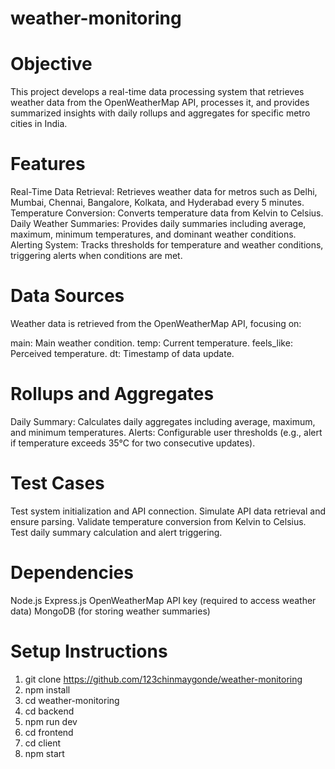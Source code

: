 # weather-monitoring

# Objective
This project develops a real-time data processing system that retrieves weather data from the OpenWeatherMap API, processes it, and provides summarized insights with daily rollups and aggregates for specific metro cities in India.

# Features
Real-Time Data Retrieval: Retrieves weather data for metros such as Delhi, Mumbai, Chennai, Bangalore, Kolkata, and Hyderabad every 5 minutes.
Temperature Conversion: Converts temperature data from Kelvin to Celsius.
Daily Weather Summaries: Provides daily summaries including average, maximum, minimum temperatures, and dominant weather conditions.
Alerting System: Tracks thresholds for temperature and weather conditions, triggering alerts when conditions are met.

# Data Sources
Weather data is retrieved from the OpenWeatherMap API, focusing on:

main: Main weather condition.
temp: Current temperature.
feels_like: Perceived temperature.
dt: Timestamp of data update.

# Rollups and Aggregates
Daily Summary: Calculates daily aggregates including average, maximum, and minimum temperatures.
Alerts: Configurable user thresholds (e.g., alert if temperature exceeds 35°C for two consecutive updates).

# Test Cases
Test system initialization and API connection.
Simulate API data retrieval and ensure parsing.
Validate temperature conversion from Kelvin to Celsius.
Test daily summary calculation and alert triggering.

#  Dependencies
Node.js
Express.js
OpenWeatherMap API key (required to access weather data)
MongoDB (for storing weather summaries)

# Setup Instructions
1) git clone https://github.com/123chinmaygonde/weather-monitoring
2) npm install
3) cd weather-monitoring
4) cd backend
5) npm run dev
6) cd frontend
7) cd client
8) npm start










